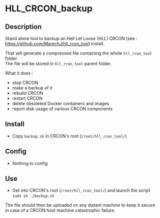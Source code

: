 # HLL_CRCON_backup

## Description
Stand alone tool to backup an Hell Let Loose (HLL) CRCON (see : https://github.com/MarechJ/hll_rcon_tool) install.

That will generate a compressed file containing the whole `hll_rcon_tool` folder.  
The file will be stored in `hll_rcon_tool` parent folder.

What it does :  
- stop CRCON  
- make a backup of it  
- rebuild CRCON  
- restart CRCON  
- delete obsoleted Docker containers and images
- report disk usage of various CRCON components

## Install
- Copy `backup.sh` in CRCON's root (`/root/hll_rcon_tool/`)

## Config
- Nothing to config

## Use
- Get into CRCON's root (`/root/hll_rcon_tool/`) and launch the script `sudo sh ./backup.sh`

The file should then be uploaded on any distant machine to keep it secure in case of a CRCON host machine catastrophic failure.
